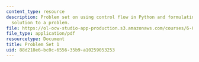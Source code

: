 ```yaml
---
content_type: resource
description: Problem set on using control flow in Python and formulating a computational
  solution to a problem.
file: https://ol-ocw-studio-app-production.s3.amazonaws.com/courses/6-00-introduction-to-computer-science-and-programming-fall-2008/88d218e6bc0c655635b9a10259053253_pset1a.pdf
file_type: application/pdf
resourcetype: Document
title: Problem Set 1
uid: 88d218e6-bc0c-6556-35b9-a10259053253
---
```

